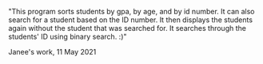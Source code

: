 "This program sorts students by gpa, by age, and by id number. It can also search for a student based on the ID number. 
It then displays the students again without the student that was searched for. 
It searches through the students' ID using binary search. :)"

Janee's work, 11 May 2021
